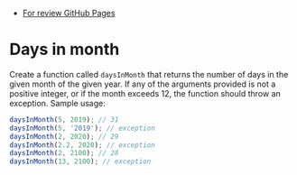 - [For review GitHub Pages](https://batsenko.github.io/js_days-in-month/)



# Days in month

Create a function called `daysInMonth` that returns the number of days in the given month of the given year. If any of the arguments provided is not a positive integer, or if the month exceeds 12, the function should throw an exception. Sample usage:

```js
daysInMonth(5, 2019); // 31
daysInMonth(5, '2019'); // exception
daysInMonth(2, 2020); // 29
daysInMonth(2.2, 2020); // exception
daysInMonth(2, 2100); // 28
daysInMonth(13, 2100); // exception
```
